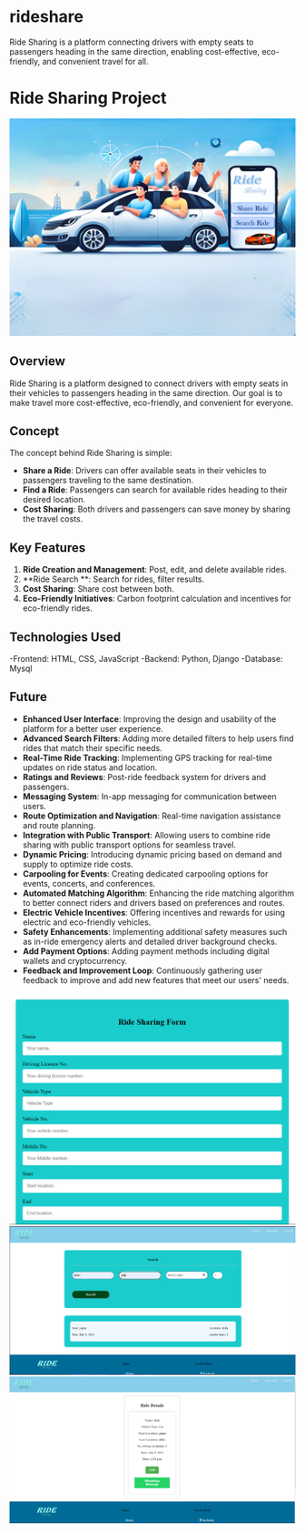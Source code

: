 # rideshare
Ride Sharing is a platform connecting drivers with empty seats to passengers heading in the same direction, enabling cost-effective, eco-friendly, and convenient travel for all.

# Ride Sharing Project

![Ride Sharing](https://raw.githubusercontent.com/mrr17e/rideshare/main/rideshare/static/git%20share%20ride.png)

## Overview

Ride Sharing is a platform designed to connect drivers with empty seats in their vehicles to passengers heading in the same direction. Our goal is to make travel more cost-effective, eco-friendly, and convenient for everyone.

## Concept

The concept behind Ride Sharing is simple:
- **Share a Ride**: Drivers can offer available seats in their vehicles to passengers traveling to the same destination.
- **Find a Ride**: Passengers can search for available rides heading to their desired location.
- **Cost Sharing**: Both drivers and passengers can save money by sharing the travel costs.

## Key Features

1. **Ride Creation and Management**: Post, edit, and delete available rides.
2. **Ride Search **: Search for rides, filter results.
3. **Cost Sharing**: Share cost between both.
4. **Eco-Friendly Initiatives**: Carbon footprint calculation and incentives for eco-friendly rides.


## Technologies Used 
-Frontend: HTML, CSS, JavaScript
-Backend: Python, Django
-Database: Mysql

## Future 
- **Enhanced User Interface**: Improving the design and usability of the platform for a better user experience.
- **Advanced Search Filters**: Adding more detailed filters to help users find rides that match their specific needs.
- **Real-Time Ride Tracking**: Implementing GPS tracking for real-time updates on ride status and location.
- **Ratings and Reviews**: Post-ride feedback system for drivers and passengers.
- **Messaging System**: In-app messaging for communication between users.
- **Route Optimization and Navigation**: Real-time navigation assistance and route planning.
- **Integration with Public Transport**: Allowing users to combine ride sharing with public transport options for seamless travel.
- **Dynamic Pricing**: Introducing dynamic pricing based on demand and supply to optimize ride costs.
- **Carpooling for Events**: Creating dedicated carpooling options for events, concerts, and conferences.
- **Automated Matching Algorithm**: Enhancing the ride matching algorithm to better connect riders and drivers based on preferences and routes.
- **Electric Vehicle Incentives**: Offering incentives and rewards for using electric and eco-friendly vehicles.
- **Safety Enhancements**: Implementing additional safety measures such as in-ride emergency alerts and detailed driver background checks.
- **Add Payment Options**: Adding payment methods including digital wallets and cryptocurrency.
- **Feedback and Improvement Loop**: Continuously gathering user feedback to improve and add new features that meet our users' needs.

![Ride Sharing](https://raw.githubusercontent.com/mrr17e/rideshare/main/rideshare/static/git%20shareride.png)
![Ride Sharing](https://raw.githubusercontent.com/mrr17e/rideshare/main/rideshare/static/git%20ride%20search.png)
![Ride Sharing](https://raw.githubusercontent.com/mrr17e/rideshare/main/rideshare/static/git%20ride%20view.png)


